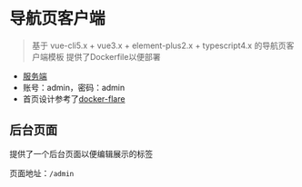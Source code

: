 # 导航页客户端
> 基于 vue-cli5.x + vue3.x + element-plus2.x + typescript4.x 的导航页客户端模板
> 提供了Dockerfile以便部署

- [服务端](https://github.com/HeZhaoyin/HomePageServer)
- 账号：admin，密码：admin
- 首页设计参考了[docker-flare](https://github.com/soulteary/docker-flare)

## 后台页面

提供了一个后台页面以便编辑展示的标签

页面地址：`/admin`